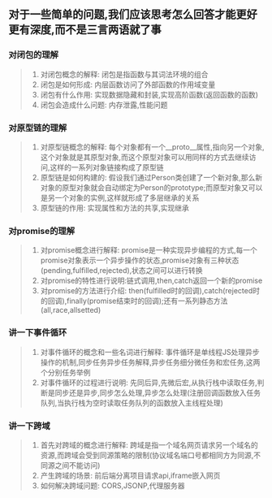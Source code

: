 ## 对于一些简单的问题,我们应该思考怎么回答才能更好更有深度,而不是三言两语就了事

### 对闭包的理解

> 1. 对闭包概念的解释: 闭包是指函数与其词法环境的组合
> 2. 闭包是如何形成: 内层函数访问了外部函数的作用域变量
> 3. 闭包有什么作用: 实现数据隐藏和封装,实现高阶函数(返回函数的函数)
> 4. 闭包会造成什么问题: 内存泄露,性能问题

### 对原型链的理解

> 1. 对原型链概念的解释: 每个对象都有一个__proto__属性,指向另一个对象,这个对象就是其原型对象,而这个原型对象可以用同样的方式去继续访问,这样的一系列对象链接构成了原型链
> 2. 原型链是如何构建的: 假设我们通过Person类创建了一个新对象,那么新对象的原型对象就会自动绑定为Person的prototype;而原型对象又可以是另一个对象的实例,这样就形成了多层继承的关系
> 3. 原型链的作用: 实现属性和方法的共享,实现继承

### 对promise的理解

> 1. 对promise概念进行解释: promise是一种实现异步编程的方式,每一个promise对象表示一个异步操作的状态,promise对象有三种状态(pending,fulfilled,rejected),状态之间可以进行转换
> 2. 对promise的特性进行说明:链式调用,then,catch返回一个新的promise
> 3. 对promise的方法进行介绍: then(fulfilled时的回调),catch(rejected时的回调),finally(promise结束时的回调);还有一系列静态方法(all,race,allsetted)

### 讲一下事件循环

> 1. 对事件循环的概念和一些名词进行解释: 事件循环是单线程JS处理异步操作的机制,同步任务异步任务解释,异步任务细分微任务和宏任务,这两个分别任务举例
> 2. 对事件循环的过程进行说明: 先同后异,先微后宏,从执行栈中读取任务,判断是同步还是异步,同步怎么处理,异步怎么处理(注册回调函数放入任务队列,当执行栈为空时读取任务队列的函数放入主线程处理)

### 讲一下跨域

> 1. 首先对跨域的概念进行解释: 跨域是指一个域名网页请求另一个域名的资源,而跨域会受到同源策略的限制(协议域名端口号都相同方为同源,不同源之间不能访问)
> 2. 产生跨域的场景: 前后端分离项目请求api,iframe嵌入网页
> 3. 如何解决跨域问题: CORS,JSONP,代理服务器
